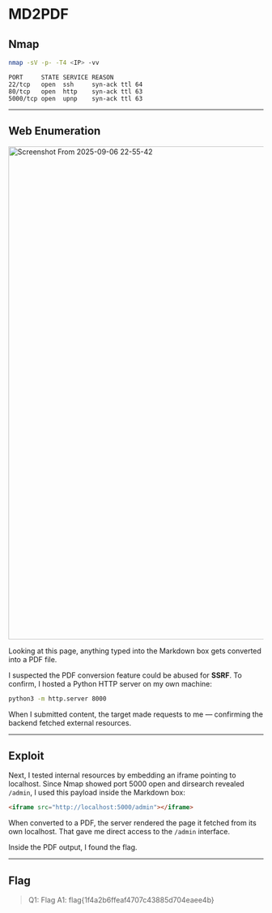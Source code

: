 # MD2PDF

## Nmap

```bash
nmap -sV -p- -T4 <IP> -vv
```

```
PORT     STATE SERVICE REASON
22/tcp   open  ssh     syn-ack ttl 64
80/tcp   open  http    syn-ack ttl 63
5000/tcp open  upnp    syn-ack ttl 63
```

---

## Web Enumeration

<img width="1858" height="972" alt="Screenshot From 2025-09-06 22-55-42" src="https://github.com/user-attachments/assets/73e36ffe-6a02-48ad-843a-6a74ce31fc64" />

Looking at this page, anything typed into the Markdown box gets converted into a PDF file.

I suspected the PDF conversion feature could be abused for **SSRF**. To confirm, I hosted a Python HTTP server on my own machine:

```bash
python3 -m http.server 8000
```

When I submitted content, the target made requests to me — confirming the backend fetched external resources.

---

## Exploit

Next, I tested internal resources by embedding an iframe pointing to localhost. Since Nmap showed port 5000 open and dirsearch revealed `/admin`, I used this payload inside the Markdown box:

```html
<iframe src="http://localhost:5000/admin"></iframe>
```

When converted to a PDF, the server rendered the page it fetched from its own localhost. That gave me direct access to the `/admin` interface.

Inside the PDF output, I found the flag.

---

## Flag

> Q1: Flag
> A1: flag{1f4a2b6ffeaf4707c43885d704eaee4b}
